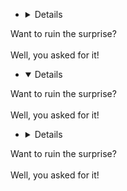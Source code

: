 - <details>
<summary>Want to ruin the surprise?</summary>
<br>
Well, you asked for it!
</details>

- <details open>
<summary>Want to ruin the surprise?</summary>
<br>
Well, you asked for it!
</details>

- <details>
<summary>Want to ruin the surprise?</summary>
<br>
Well, you asked for it!
</details>
